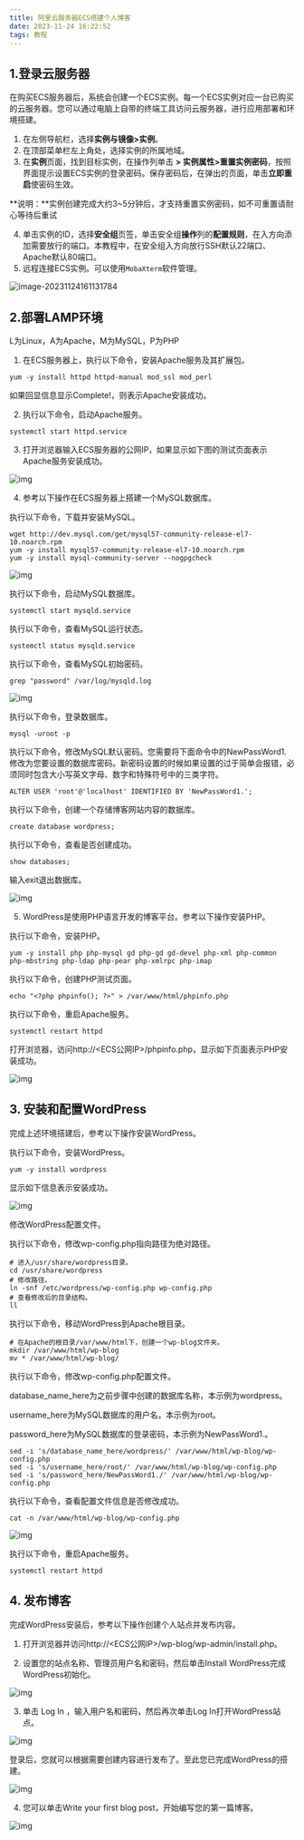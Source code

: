 ```yaml
---
title: 阿里云服务器ECS搭建个人博客
date: 2023-11-24 16:22:52
tags: 教程
---
```


## 1.登录云服务器

在购买ECS服务器后，系统会创建一个ECS实例。每一个ECS实例对应一台已购买的云服务器。您可以通过电脑上自带的终端工具访问云服务器，进行应用部署和环境搭建。

1. 在左侧导航栏，选择**实例与镜像>实例**。
2. 在顶部菜单栏左上角处，选择实例的所属地域。
3. 在**实例**页面，找到目标实例，在操作列单击 **> 实例属性>重置实例密码**，按照界面提示设置ECS实例的登录密码。保存密码后，在弹出的页面，单击**立即重启**使密码生效。

**说明：**实例创建完成大约3~5分钟后，才支持重置实例密码，如不可重置请耐心等待后重试

4. 单击实例的ID，选择**安全组**页签，单击安全组**操作**列的**配置规则**，在入方向添加需要放行的端口。本教程中，在安全组入方向放行SSH默认22端口、Apache默认80端口。
5. 远程连接ECS实例。可以使用`MobaXterm`软件管理。

![image-20231124161131784](https://cdn.jsdelivr.net/gh/helloliyilin/picgoimg//img/image-20231124161131784.png)

## 2.部署LAMP环境

L为Linux，A为Apache，M为MySQL，P为PHP

1. 在ECS服务器上，执行以下命令，安装Apache服务及其扩展包。

```
yum -y install httpd httpd-manual mod_ssl mod_perl
```

如果回显信息显示Complete!，则表示Apache安装成功。

2. 执行以下命令，启动Apache服务。

```
systemctl start httpd.service
```

3. 打开浏览器输入ECS服务器的公网IP，如果显示如下图的测试页面表示Apache服务安装成功。

![img](https://cdn.jsdelivr.net/gh/helloliyilin/picgoimg//img/TB1_cKkdJTfau8jSZFwXXX1mVXa-1920-937.png)

4. 参考以下操作在ECS服务器上搭建一个MySQL数据库。

执行以下命令，下载并安装MySQL。

```
wget http://dev.mysql.com/get/mysql57-community-release-el7-10.noarch.rpm
yum -y install mysql57-community-release-el7-10.noarch.rpm
yum -y install mysql-community-server --nogpgcheck
```

![img](https://cdn.jsdelivr.net/gh/helloliyilin/picgoimg//img/TB1ka91h_M11u4jSZPxXXahcXXa-958-431.png)

执行以下命令，启动MySQL数据库。

```
systemctl start mysqld.service
```

执行以下命令，查看MySQL运行状态。

```
systemctl status mysqld.service
```

执行以下命令，查看MySQL初始密码。

```
grep "password" /var/log/mysqld.log
```

![img](https://cdn.jsdelivr.net/gh/helloliyilin/picgoimg//img/TB16.uB0FY7gK0jSZKzXXaikpXa-948-62.png)

 执行以下命令，登录数据库。

```
mysql -uroot -p
```

执行以下命令，修改MySQL默认密码。您需要将下面命令中的NewPassWord1.修改为您要设置的数据库密码。新密码设置的时候如果设置的过于简单会报错，必须同时包含大小写英文字母、数字和特殊符号中的三类字符。

```
ALTER USER 'root'@'localhost' IDENTIFIED BY 'NewPassWord1.';
```

执行以下命令，创建一个存储博客网站内容的数据库。

```
create database wordpress; 
```

执行以下命令，查看是否创建成功。

```
show databases;
```

输入exit退出数据库。

![img](https://cdn.jsdelivr.net/gh/helloliyilin/picgoimg//img/TB12AGygmR26e4jSZFEXXbwuXXa-636-549.png)

5. WordPress是使用PHP语言开发的博客平台。参考以下操作安装PHP。

执行以下命令，安装PHP。

```
yum -y install php php-mysql gd php-gd gd-devel php-xml php-common php-mbstring php-ldap php-pear php-xmlrpc php-imap
```

执行以下命令，创建PHP测试页面。

```
echo "<?php phpinfo(); ?>" > /var/www/html/phpinfo.php
```

执行以下命令，重启Apache服务。

```
systemctl restart httpd
```

 打开浏览器，访问http://<ECS公网IP>/phpinfo.php，显示如下页面表示PHP安装成功。

![img](https://cdn.jsdelivr.net/gh/helloliyilin/picgoimg//img/y4dn6eatoa22k_3ddb95b4d54b4e098092bc610d8e949a.png)

## 3. 安装和配置WordPress

完成上述环境搭建后，参考以下操作安装WordPress。

执行以下命令，安装WordPress。

```
yum -y install wordpress
```

显示如下信息表示安装成功。

![img](https://cdn.jsdelivr.net/gh/helloliyilin/picgoimg//img/TB1qDq.fPMZ7e4jSZFOXXX7epXa-1042-156.png)

修改WordPress配置文件。

执行以下命令，修改wp-config.php指向路径为绝对路径。

```
# 进入/usr/share/wordpress目录。
cd /usr/share/wordpress
# 修改路径。
ln -snf /etc/wordpress/wp-config.php wp-config.php
# 查看修改后的目录结构。
ll
```

执行以下命令，移动WordPress到Apache根目录。

```
# 在Apache的根目录/var/www/html下，创建一个wp-blog文件夹。
mkdir /var/www/html/wp-blog
mv * /var/www/html/wp-blog/
```

执行以下命令，修改wp-config.php配置文件。

database_name_here为之前步骤中创建的数据库名称，本示例为wordpress。

username_here为MySQL数据库的用户名，本示例为root。

password_here为MySQL数据库的登录密码，本示例为NewPassWord1.。

```
sed -i 's/database_name_here/wordpress/' /var/www/html/wp-blog/wp-config.php
sed -i 's/username_here/root/' /var/www/html/wp-blog/wp-config.php
sed -i 's/password_here/NewPassWord1./' /var/www/html/wp-blog/wp-config.php
```

执行以下命令，查看配置文件信息是否修改成功。

```
cat -n /var/www/html/wp-blog/wp-config.php
```

![img](https://cdn.jsdelivr.net/gh/helloliyilin/picgoimg//img/TB1MLz1dcieb18jSZFvXXaI3FXa-913-631.png)

执行以下命令，重启Apache服务。

```
systemctl restart httpd
```

## 4. 发布博客

完成WordPress安装后，参考以下操作创建个人站点并发布内容。

1. 打开浏览器并访问http://<ECS公网IP>/wp-blog/wp-admin/install.php。

2. 设置您的站点名称、管理员用户名和密码，然后单击Install WordPress完成WordPress初始化。

![img](https://cdn.jsdelivr.net/gh/helloliyilin/picgoimg//img/TB1jcj2bIVl614jSZKPXXaGjpXa-723-689.png)

3. 单击 Log In ，输入用户名和密码，然后再次单击Log In打开WordPress站点。

![img](https://cdn.jsdelivr.net/gh/helloliyilin/picgoimg//img/TB1ohA4Nxz1gK0jSZSgXXavwpXa-704-862.png)

登录后，您就可以根据需要创建内容进行发布了。至此您已完成WordPress的搭建。

![img](https://cdn.jsdelivr.net/gh/helloliyilin/picgoimg//img/TB14yTbpcKfxu4jSZPfXXb3dXXa-939-420.png)

4. 您可以单击Write your first blog post，开始编写您的第一篇博客。

![img](https://cdn.jsdelivr.net/gh/helloliyilin/picgoimg//img/TB1qX_oRQT2gK0jSZFkXXcIQFXa-1920-937.png)